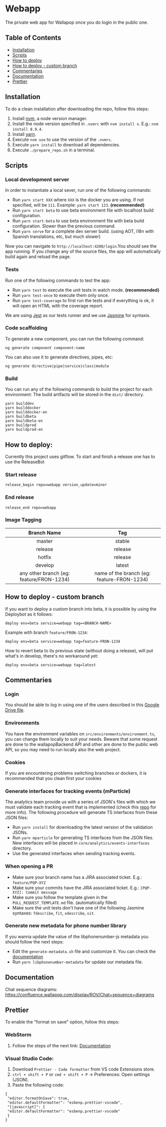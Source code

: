 # Webapp

The private web app for Wallapop once you do login in the public one.

## Table of Contents

- [Installation](#installation)
- [Scripts](#scripts)
- [How to deploy](#how-to-deploy)
- [How to deploy - custom branch](#how-to-deploy---custom-branch)
- [Commentaries](#commentaries)
- [Documentation](#documentation)
- [Prettier](#prettier)

## Installation

To do a clean installation after downloading the repo, follow this steps:

1. Install [nvm](https://github.com/creationix/nvm), a node version manager.
2. Install the node version specified in `.nvmrc` with `nvm install x`. E.g.: `nvm install 8.9.4`.
3. Install [yarn](https://yarnpkg.com/lang/en/).
4. Execute `nvm use` to use the version of the `.nvmrc`.
5. Execute `yarn install` to download all dependencies.
6. Execute `./prepare_repo.sh` in a terminal.

## Scripts

### Local development server

In order to instantiate a local sever, run one of the following commands:

- Run `yarn start XXX` where `XXX` is the docker you are using. If not specified, will be `111`. Example: `yarn start 123`. **(recommended)**
- Run `yarn start beta` to use beta environment file with localhost build configuration.
- Run `yarn start-beta` to use beta environment file with beta build configuration. Slower than the previous command.
- Run `yarn serve` for a complete dev server build. (using AOT, i18n with Spanish translations, etc, but much slower)

Now you can navigate to `http://localhost:4200/login`.You should see the app running. If you change any of the source files, the app will automatically build again and reload the page.

### Tests

Run one of the following commands to test the app:

- Run `yarn test` to execute the unit tests in watch mode. **(recommended)**
- Run `yarn test-once` to execute them only once.
- Run `yarn test-coverage` to first run the tests and if everything is ok, it will open an HTML with the coverage report.

We are using [Jest](https://jestjs.io/) as our tests runner and we use [Jasmine](https://jasmine.github.io/tutorials/your_first_suite) for syntaxis.

### Code scaffolding

To generate a new component, you can run the following command:

```
ng generate component component-name
```

You can also use it to generate directives, pipes, etc:

```
ng generate directive|pipe|service|class|module
```

### Build

You can run any of the following commands to build the project for each environment:
The build artifacts will be stored in the `dist/` directory.

```
yarn builddev
yarn builddocker
yarn builddocker-en
yarn buildbeta
yarn buildbeta-en
yarn buildprod
yarn buildprod-en
```

## How to deploy:

Currently this project uses gitflow. To start and finish a release one has to use the ReleaseBot

### Start release

```
release_begin repo=webapp version_update=minor
```

### End release

```
release_end repo=webapp
```

### Image Tagging

|               Branch Name                |                    Tag                     |
| :--------------------------------------: | :----------------------------------------: |
|                  master                  |                   stable                   |
|                 release                  |                  release                   |
|                  hotfix                  |                  release                   |
|                 develop                  |                   latest                   |
| any other branch (eg: feature/FRON-1234) | name of the branch (eg: feature-FRON-1234) |

## How to deploy - custom branch

If you want to deploy a custom branch into beta, it is possible by using the Deploybot as it follows:

```
deploy env=beta service=webapp tag=<BRANCH-NAME>
```

Example with branch `feature/FRON-1234`:

```
deploy env=beta service=webapp tag=feature-FRON-1234
```

How to revert beta to its previous state (without doing a release), will put what's in develop, there's no workaround yet:

```
deploy env=beta service=webapp tag=latest
```

## Commentaries

### Login

You should be able to log in using one of the users described in this [Google Drive file](https://docs.google.com/spreadsheets/d/1lvo1gaid_Xb1Dw3_eTgBuWZWNmRLAUlIgaAy9KQza0E/edit?ts=5d00b86c#gid=1338714848).

### Environments

You have the environment variables on `src/environments/environment.ts`, you can change them locally to suit your needs.
Beware that some request are done to the wallapopBackend API and other are done to the public web API, so you may need to run locally also the web project.

### Cookies

If you are encountering problems switching branches or dockers, it is recommended that you clean first your cookies

### Generate interfaces for tracking events (mParticle)

The analytics team provide us with a series of JSON's files with which we must validate each tracking event that is implemented (check this [repo](https://github.com/Wallapop/mparticle_json_validation) for more info). The following procedure will generate TS interfaces from these JSON files:

- Run `yarn install` for downloading the latest version of the validation JSONs.
- Run `yarn mparticle` for generating TS interfaces from the JSON files. New interfaces will be placed in `core/analytics/events-interfaces` directory.
- Use the generated interfaces when sending tracking events.

### When opening a PR

- Make sure your branch name has a JIRA associated ticket. E.g.: `feature/PQP-XYZ`
- Make sure your commits have the JIRA associated ticket. E.g.: `[PQP-XYZ]: Commit message`
- Make sure you follow the template given in the `PULL_REQUEST_TEMPLATE.md` file. (automatically filled)
- Make sure the unit tests don't have one of the following Jasmine syntaxes: `fdescribe`, `fit`, `xdescribe`, `xit`.

### Generate new metadata for phone number library

If you wanna update the value of the libphonenumber-js metadata you should follow the next steps:

- Edit the `generate-metadata.sh` file and customize it. You can check the [documentation](https://gitlab.com/catamphetamine/libphonenumber-js#customizing-metadata)
- Run `yarn libphonenumber-metadata` for update our metadata file.

## Documentation

Chat sequence diagrams: https://confluence.wallapop.com/display/ROV/Chat+sequence+diagrams

## Prettier

To enable the "format on save" option, follow this steps:

### WebStorm

1. Follow the steps of the next link:
   [Documentation](https://prettier.io/docs/en/webstorm.html)

### Visual Studio Code:

1. Download `Prettier - Code formatter` from VS code Extensions store.
2. `ctrl + shift + P` or `cmd + shift + P` → Preferences: Open settings (JSON).
3. Paste the following code:

```
{
 "editor.formatOnSave": true,
 "editor.defaultFormatter": "esbenp.prettier-vscode",
 "[javascript]": {
 "editor.defaultFormatter": "esbenp.prettier-vscode"
 }
}
```
